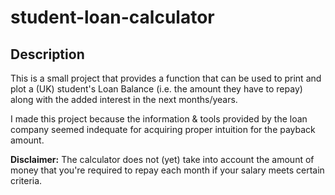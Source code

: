 # student-loan-calculator

## Description
This is a small project that provides a function that can be used to print and plot a (UK) student's Loan Balance (i.e. the amount they have to repay) along with the added interest in the next months/years.

I made this project because the information & tools provided by the loan company seemed indequate for acquiring proper intuition for the payback amount. 


**Disclaimer:** The calculator does not (yet) take into account the amount of money that you're required to repay each month if your salary meets certain criteria.
